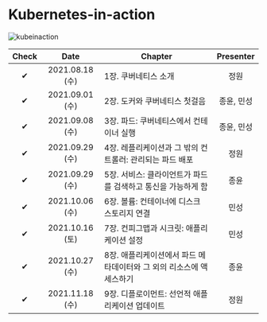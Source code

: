 # Kubernetes-in-action
![kubeinaction](https://user-images.githubusercontent.com/41745717/132219794-77ffa66c-7924-459e-8dbe-112bd14743dc.jpeg)


|Check|Date|Chapter|Presenter|
|:--:|:--:|--|:--:|
|✔|2021.08.18 (수)|1장. 쿠버네티스 소개|정원|
|✔|2021.09.01 (수)|2장. 도커와 쿠버네티스 첫걸음|종윤, 민성|
|✔|2021.09.08 (수)|3장. 파드: 쿠버네티스에서 컨테이너 실행|종윤, 민성|
|✔|2021.09.29 (수)|4장. 레플리케이션과 그 밖의 컨트롤러: 관리되는 파드 배포|정원|
|✔|2021.09.29 (수)|5장. 서비스: 클라이언트가 파드를 검색하고 통신을 가능하게 함|종윤|
|✔|2021.10.06 (수)|6장. 볼륨: 컨테이너에 디스크 스토리지 연결|민성|
|✔|2021.10.16 (토)|7장. 컨피그맵과 시크릿: 애플리케이션 설정|민성|
|✔|2021.10.27 (수)|8장. 애플리케이션에서 파드 메타데이터와 그 외의 리소스에 액세스하기|종윤|
|✔|2021.11.18 (수)|9장. 디플로이먼트: 선언적 애플리케이션 업데이트|정원|

